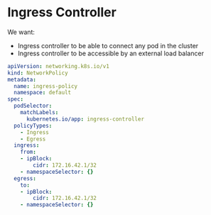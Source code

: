 # Ingress Controller

We want:
- Ingress controller to be able to connect any pod in the cluster
- Ingress controller to be accessible by an external load balancer

```yaml
apiVersion: networking.k8s.io/v1
kind: NetworkPolicy
metadata:
  name: ingress-policy
  namespace: default
spec:
  podSelector:
    matchLabels:
      kubernetes.io/app: ingress-controller
  policyTypes:
    - Ingress
    - Egress
  ingress:
    from:
    - ipBlock:
        cidr: 172.16.42.1/32
    - namespaceSelector: {}
  egress:
    to:
    - ipBlock:
        cidr: 172.16.42.1/32
    - namespaceSelector: {}
```

